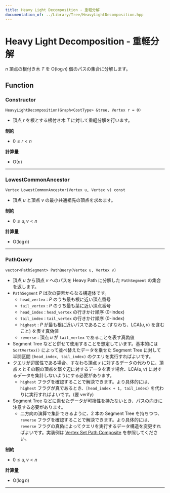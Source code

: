 ```yaml
---
title: Heavy Light Decomposition - 重軽分解
documentation_of: ../Library/Tree/HeavyLightDecomposition.hpp
---
```


# Heavy Light Decomposition - 重軽分解

$n$ 頂点の根付き木 $T$ を $\textrm{O}(\log n)$ 個のパスの集合に分解します。

## Function

### Constructor

```
HeavyLightDecomposition(Graph<CostType> &tree, Vertex r = 0)
```

- 頂点 $r$ を根とする根付き木 $T$ に対して重軽分解を行います。

**制約**

- $0 \le r \lt n$

**計算量**

- $\textrm{O}(n)$

---

### LowestCommonAncestor

```
Vertex LowestCommonAncestor(Vertex u, Vertex v) const
```

- 頂点 $u$ と頂点 $v$ の最小共通祖先の頂点を求めます。

**制約**

- $0 \le u, v \lt n$

**計算量**

- $\textrm{O}(\log n)$

---

### PathQuery

```
vector<PathSegment> PathQuery(Vertex u, Vertex v)
```

- 頂点 $u$ から頂点 $v$ へのパスを Heavy Path に分解した `PathSegment` の集合を返します。
- `PathSegment` $P$ は次の要素からなる構造体です。
    - `head_vertex` : $P$ のうち最も根に近い頂点番号
    - `tail_vertex` : $P$ のうち最も葉に近い頂点番号
    - `head_index` : `head_vertex` の行きかけ順序 (0-index)
    - `tail_index` : `tail_vertex` の行きかけ順序 (0-index)
    - `highest` : $P$ が最も根に近いパスであること (すなわち、$\textrm{LCA}(u, v)$ を含むこと) を表す真偽値
    - `reverse` : 頂点 $u$ が `tail_vertex` であることを表す真偽値
- Segment Tree などと併せて使用することを想定しています。基本的には `SortVertex()` によって並べ替えたデータを乗せた Segment Tree に対して半開区間 `[head_index, tail_index)` のクエリを実行すればよいです。
- クエリが辺属性である場合、すなわち頂点 $x$ に対するデータの代わりに、頂点 $x$ とその親の頂点を繋ぐ辺に対するデータを表す場合、$\textrm{LCA}(u, v)$ に対するデータを集計しないようにする必要があります。
    - `highest` フラグを確認することで解決できます。より具体的には、`highest` フラグが真であるとき、`[head_index + 1, tail_index)` を代わりに実行すればよいです。(要 verify)
- Segment Tree などに乗せたデータが可換性を持たないとき、パスの向きに注意する必要があります。
    - 二方向の演算で集計できるように、$2$ 本の Segment Tree を持ちつつ、`reverse` フラグを確認することで解決できます。より具体的には、`reverse` フラグの真偽によってクエリを実行するデータ構造を変更すればよいです。実装例は [Vertex Set Path Composite](https://k-yoshizawa.github.io/Procon/verify/LC-VertexSetPathComposite.test.cpp) を参照してください。

**制約**

- $0 \le u, v \lt n$

**計算量**

- $\textrm{O}(\log n)$

---
